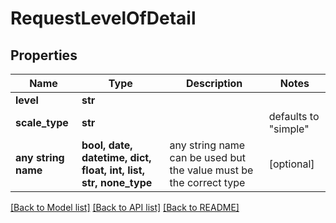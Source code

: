# RequestLevelOfDetail


## Properties
Name | Type | Description | Notes
------------ | ------------- | ------------- | -------------
**level** | **str** |  | 
**scale_type** | **str** |  | defaults to "simple"
**any string name** | **bool, date, datetime, dict, float, int, list, str, none_type** | any string name can be used but the value must be the correct type | [optional]

[[Back to Model list]](../README.md#documentation-for-models) [[Back to API list]](../README.md#documentation-for-api-endpoints) [[Back to README]](../README.md)


